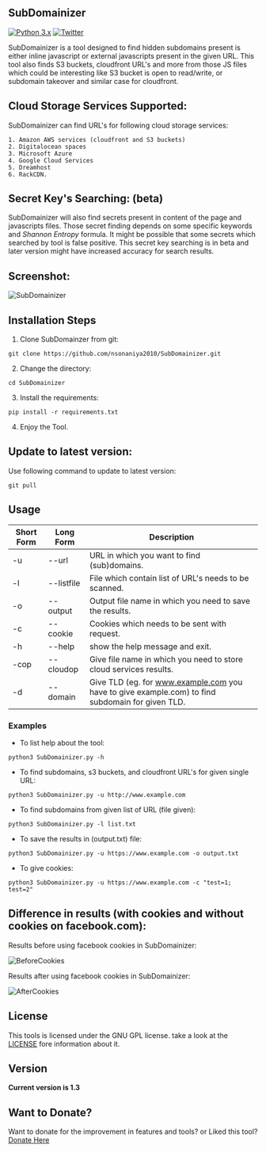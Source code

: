 ## SubDomainizer

[![Python 3.x](https://img.shields.io/badge/python-3.x-yellow.svg)](https://www.python.org/) 
[![Twitter](https://img.shields.io/badge/twitter-@neeraj_sonaniya-blue.svg)](https://twitter.com/neeraj_sonaniya)

SubDomainizer is a tool designed to find hidden subdomains present is either inline javascript or external javascripts present in the given URL.
This tool also finds S3 buckets, cloudfront URL's and more from those JS files which could be interesting like S3 bucket is open to read/write, or subdomain takeover and similar case for cloudfront.


## Cloud Storage Services Supported:
SubDomainizer can find URL's for following cloud storage services:
```
1. Amazon AWS services (cloudfront and S3 buckets)
2. Digitalocean spaces 
3. Microsoft Azure 
4. Google Cloud Services 
5. Dreamhost 
6. RackCDN. 
```
## Secret Key's Searching: (beta)
SubDomainizer will also find secrets present in content of the page and javascripts files.
Those secret finding depends on some specific keywords and *Shannon Entropy* formula.
It might be possible that some secrets which searched by tool is false positive.
This secret key searching is in beta and later version might have increased accuracy for search results.

## Screenshot:

![SubDomainizer](https://i.imgur.com/x3XSamk.png)

## Installation Steps

1. Clone SubDomainzer from git:
```
git clone https://github.com/nsonaniya2010/SubDomainizer.git
```
2. Change the directory:
```
cd SubDomainizer
```

3. Install the requirements:

```
pip install -r requirements.txt
```
4. Enjoy the Tool.

## Update to latest version:

Use following command to update to latest version:

```
git pull
```

## Usage

Short Form    | Long Form     | Description
------------- | ------------- |-------------
-u            | --url         | URL in which you want to find (sub)domains.
-l            | --listfile    | File which contain list of URL's needs to be scanned.
-o            | --output      | Output file name in which you need to save the results.
-c            | --cookie      | Cookies which needs to be sent with request.
-h            | --help        | show the help message and exit.
-cop          | --cloudop     | Give file name in which you need to store cloud services results.
-d            | --domain      | Give TLD (eg. for www.example.com you have to give example.com) to find subdomain for given TLD.

### Examples
* To list help about the tool:
```
python3 SubDomainizer.py -h
```
* To find subdomains, s3 buckets, and cloudfront URL's for given single URL:
```
python3 SubDomainizer.py -u http://www.example.com
```
* To find subdomains from given list of URL (file given):
```
python3 SubDomainizer.py -l list.txt
```

* To save the results in (output.txt) file:
```
python3 SubDomainizer.py -u https://www.example.com -o output.txt
```
* To give cookies:
```
python3 SubDomainizer.py -u https://www.example.com -c "test=1; test=2"
```

## Difference in results (with cookies and without cookies on facebook.com):

Results before using facebook cookies in SubDomainizer:

![BeforeCookies](https://i.imgur.com/v7igAId.png)

Results after using facebook cookies in SubDomainizer:

![AfterCookies](https://i.imgur.com/QKY09mx.png)

## License
This tools is licensed under the GNU GPL license. take a look at the [LICENSE](https://github.com/nsonaniya2010/SubDomainizer/blob/master/LICENSE) fore information about it.

## Version
**Current version is 1.3**

## Want to Donate?
Want to donate for the improvement in features and tools? or Liked this tool?
[Donate Here](https://paypal.me/BugsByNeeraj)
